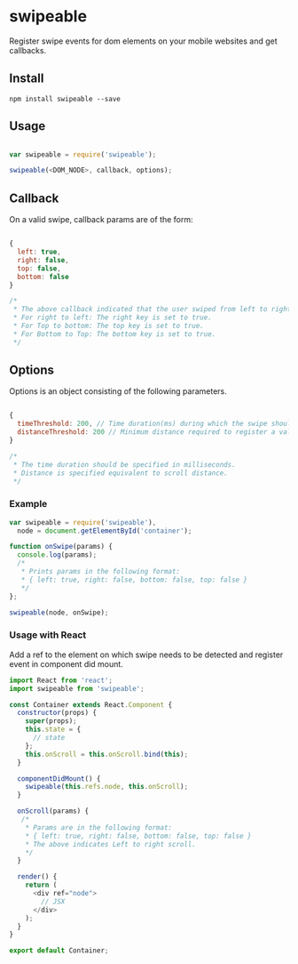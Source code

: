 # swipeable
Register swipe events for dom elements on your mobile websites and get callbacks.

## Install
```node
npm install swipeable --save
```

## Usage

```javascript

var swipeable = require('swipeable');

swipeable(<DOM_NODE>, callback, options);

```

## Callback
On a valid swipe, callback params are of the form: 

```javascript

{
  left: true,
  right: false,
  top: false,
  bottom: false
}

/* 
 * The above callback indicated that the user swiped from left to right.
 * For right to left: The right key is set to true.
 * For Top to bottom: The top key is set to true.
 * For Bottom to Top: The bottom key is set to true.
 */
```

## Options
Options is an object consisting of the following parameters.

```javascript

{
  timeThreshold: 200, // Time duration(ms) during which the swipe should occur
  distanceThreshold: 200 // Minimum distance required to register a valid swipe
}

/*
 * The time duration should be specified in milliseconds.
 * Distance is specified equivalent to scroll distance.
 */
```

### Example

```javascript
var swipeable = require('swipeable'),
  node = document.getElementById('container');

function onSwipe(params) {
  console.log(params);
  /*
   * Prints params in the following format:
   * { left: true, right: false, bottom: false, top: false }
   */
};

swipeable(node, onSwipe);
```

### Usage with React
Add a ref to the element on which swipe needs to be detected and register event in component did mount.

```javascript
import React from 'react';
import swipeable from 'swipeable';

const Container extends React.Component {
  constructor(props) {
    super(props);
    this.state = {
      // state
    };
    this.onScroll = this.onScroll.bind(this);
  }

  componentDidMount() {
    swipeable(this.refs.node, this.onScroll);
  }

  onScroll(params) {
   /*
    * Params are in the following format:
    * { left: true, right: false, bottom: false, top: false }
    * The above indicates Left to right scroll.
    */
  }

  render() {
    return (
      <div ref="node">
        // JSX
      </div>
    );
  }
}

export default Container;
```